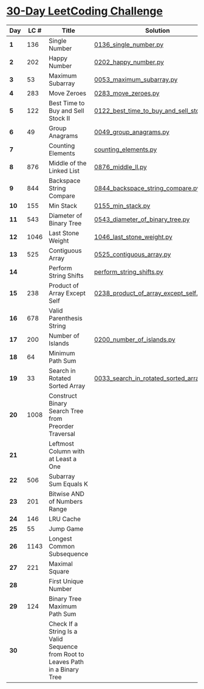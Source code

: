 # [30-Day LeetCoding Challenge](LeetCode/https://leetcode.com/explore/other/card/30-day-leetcoding-challenge/)

|Day|LC #|Title|Solution|
|-|-|-|-|
| **1** | 136 | Single Number | [0136_single_number.py](LeetCode/0136_single_number.py) |
| **2** | 202 | Happy Number | [0202_happy_number.py](LeetCode/0202_happy_number.py) |
| **3** | 53 | Maximum Subarray | [0053_maximum_subarray.py](LeetCode/0053_maximum_subarray.py) |
| **4** | 283 | Move Zeroes | [0283_move_zeroes.py](LeetCode/0283_move_zeroes.py) |
| **5** | 122 | Best Time to Buy and Sell Stock II | [0122_best_time_to_buy_and_sell_stock_ii.py](LeetCode/0122_best_time_to_buy_and_sell_stock_ii.py) |
| **6** | 49 | Group Anagrams | [0049_group_anagrams.py](LeetCode/0049_group_anagrams.py) |
| **7** | | Counting Elements | [counting_elements.py](LeetCode/counting_elements.py) |
| **8** | 876 | Middle of the Linked List | [0876_middle_ll.py](LeetCode/0876_middle_ll.py) |
| **9** | 844 | Backspace String Compare | [0844_backspace_string_compare.py](LeetCode/0844_backspace_string_compare.py) |
| **10** | 155 | Min Stack | [0155_min_stack.py](LeetCode/0155_min_stack.py) |
| **11** | 543 | Diameter of Binary Tree | [0543_diameter_of_binary_tree.py](LeetCode/0543_diameter_of_binary_tree.py) |
| **12** | 1046 | Last Stone Weight | [1046_last_stone_weight.py](LeetCode/1046_last_stone_weight.py) |
| **13** | 525 | Contiguous Array | [0525_contiguous_array.py](LeetCode/0525_contiguous_array.py) |
| **14** | | Perform String Shifts | [perform_string_shifts.py](LeetCode/perform_string_shifts.py) | 
| **15** | 238 | Product of Array Except Self | [0238_product_of_array_except_self.py](0238_product_of_array_except_self.py) |
| **16** | 678 | Valid Parenthesis String | |
| **17** | 200 | Number of Islands | [0200_number_of_islands.py](LeetCode/0200_number_of_islands.py) |
| **18** | 64 | Minimum Path Sum | |
| **19** | 33 | Search in Rotated Sorted Array | [0033_search_in_rotated_sorted_array.py](LeetCode/0033_search_in_rotated_sorted_array.py) |
| **20** | 1008 | Construct Binary Search Tree from Preorder Traversal | |
| **21** | | Leftmost Column with at Least a One | |
| **22** | 506 | Subarray Sum Equals K | |
| **23** | 201 | Bitwise AND of Numbers Range | |
| **24** | 146 | LRU Cache | |
| **25** | 55 | Jump Game | |
| **26** | 1143 | Longest Common Subsequence | |
| **27** | 221 | Maximal Square | |
| **28** | | First Unique Number | |
| **29** | 124 | Binary Tree Maximum Path Sum | |
| **30** | | Check If a String Is a Valid Sequence from Root to Leaves Path in a Binary Tree | |